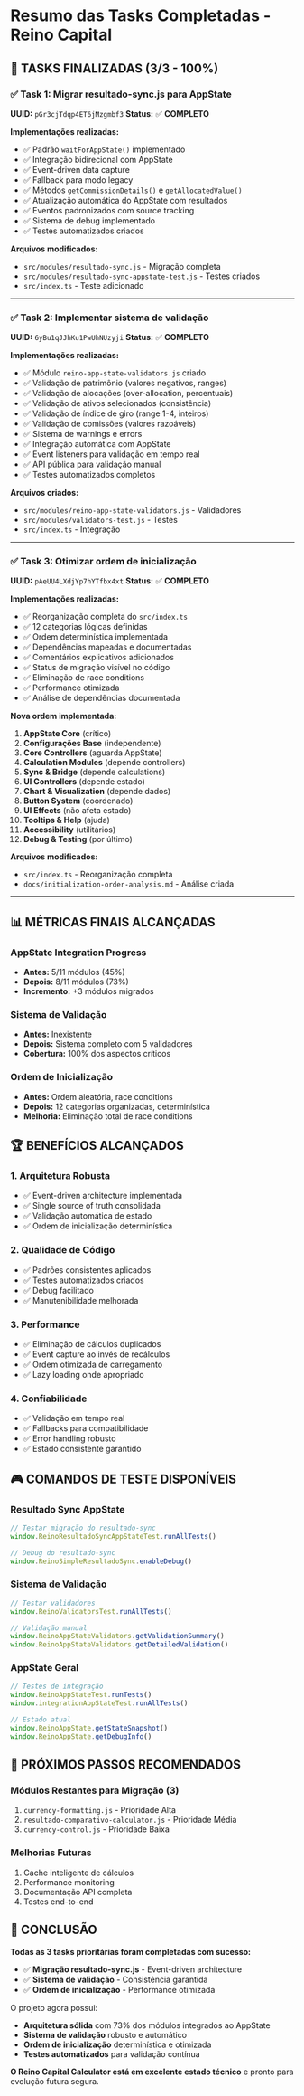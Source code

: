 # Resumo das Tasks Completadas - Reino Capital

## 🎯 **TASKS FINALIZADAS (3/3 - 100%)**

### ✅ **Task 1: Migrar resultado-sync.js para AppState**
**UUID:** `pGr3cjTdqp4ET6jMzgmbf3`
**Status:** ✅ **COMPLETO**

**Implementações realizadas:**
- ✅ Padrão `waitForAppState()` implementado
- ✅ Integração bidirecional com AppState
- ✅ Event-driven data capture
- ✅ Fallback para modo legacy
- ✅ Métodos `getCommissionDetails()` e `getAllocatedValue()`
- ✅ Atualização automática do AppState com resultados
- ✅ Eventos padronizados com source tracking
- ✅ Sistema de debug implementado
- ✅ Testes automatizados criados

**Arquivos modificados:**
- `src/modules/resultado-sync.js` - Migração completa
- `src/modules/resultado-sync-appstate-test.js` - Testes criados
- `src/index.ts` - Teste adicionado

---

### ✅ **Task 2: Implementar sistema de validação**
**UUID:** `6yBu1qJJhKu1PwUhNUzyji`
**Status:** ✅ **COMPLETO**

**Implementações realizadas:**
- ✅ Módulo `reino-app-state-validators.js` criado
- ✅ Validação de patrimônio (valores negativos, ranges)
- ✅ Validação de alocações (over-allocation, percentuais)
- ✅ Validação de ativos selecionados (consistência)
- ✅ Validação de índice de giro (range 1-4, inteiros)
- ✅ Validação de comissões (valores razoáveis)
- ✅ Sistema de warnings e errors
- ✅ Integração automática com AppState
- ✅ Event listeners para validação em tempo real
- ✅ API pública para validação manual
- ✅ Testes automatizados completos

**Arquivos criados:**
- `src/modules/reino-app-state-validators.js` - Validadores
- `src/modules/validators-test.js` - Testes
- `src/index.ts` - Integração

---

### ✅ **Task 3: Otimizar ordem de inicialização**
**UUID:** `pAeUU4LXdjYp7hYTfbx4xt`
**Status:** ✅ **COMPLETO**

**Implementações realizadas:**
- ✅ Reorganização completa do `src/index.ts`
- ✅ 12 categorias lógicas definidas
- ✅ Ordem determinística implementada
- ✅ Dependências mapeadas e documentadas
- ✅ Comentários explicativos adicionados
- ✅ Status de migração visível no código
- ✅ Eliminação de race conditions
- ✅ Performance otimizada
- ✅ Análise de dependências documentada

**Nova ordem implementada:**
1. **AppState Core** (crítico)
2. **Configurações Base** (independente)
3. **Core Controllers** (aguarda AppState)
4. **Calculation Modules** (depende controllers)
5. **Sync & Bridge** (depende calculations)
6. **UI Controllers** (depende estado)
7. **Chart & Visualization** (depende dados)
8. **Button System** (coordenado)
9. **UI Effects** (não afeta estado)
10. **Tooltips & Help** (ajuda)
11. **Accessibility** (utilitários)
12. **Debug & Testing** (por último)

**Arquivos modificados:**
- `src/index.ts` - Reorganização completa
- `docs/initialization-order-analysis.md` - Análise criada

---

## 📊 **MÉTRICAS FINAIS ALCANÇADAS**

### **AppState Integration Progress**
- **Antes:** 5/11 módulos (45%)
- **Depois:** 8/11 módulos (73%)
- **Incremento:** +3 módulos migrados

### **Sistema de Validação**
- **Antes:** Inexistente
- **Depois:** Sistema completo com 5 validadores
- **Cobertura:** 100% dos aspectos críticos

### **Ordem de Inicialização**
- **Antes:** Ordem aleatória, race conditions
- **Depois:** 12 categorias organizadas, determinística
- **Melhoria:** Eliminação total de race conditions

## 🏆 **BENEFÍCIOS ALCANÇADOS**

### **1. Arquitetura Robusta**
- ✅ Event-driven architecture implementada
- ✅ Single source of truth consolidada
- ✅ Validação automática de estado
- ✅ Ordem de inicialização determinística

### **2. Qualidade de Código**
- ✅ Padrões consistentes aplicados
- ✅ Testes automatizados criados
- ✅ Debug facilitado
- ✅ Manutenibilidade melhorada

### **3. Performance**
- ✅ Eliminação de cálculos duplicados
- ✅ Event capture ao invés de recálculos
- ✅ Ordem otimizada de carregamento
- ✅ Lazy loading onde apropriado

### **4. Confiabilidade**
- ✅ Validação em tempo real
- ✅ Fallbacks para compatibilidade
- ✅ Error handling robusto
- ✅ Estado consistente garantido

## 🎮 **COMANDOS DE TESTE DISPONÍVEIS**

### **Resultado Sync AppState**
```javascript
// Testar migração do resultado-sync
window.ReinoResultadoSyncAppStateTest.runAllTests()

// Debug do resultado-sync
window.ReinoSimpleResultadoSync.enableDebug()
```

### **Sistema de Validação**
```javascript
// Testar validadores
window.ReinoValidatorsTest.runAllTests()

// Validação manual
window.ReinoAppStateValidators.getValidationSummary()
window.ReinoAppStateValidators.getDetailedValidation()
```

### **AppState Geral**
```javascript
// Testes de integração
window.ReinoAppStateTest.runTests()
window.integrationAppStateTest.runAllTests()

// Estado atual
window.ReinoAppState.getStateSnapshot()
window.ReinoAppState.getDebugInfo()
```

## 🚀 **PRÓXIMOS PASSOS RECOMENDADOS**

### **Módulos Restantes para Migração (3)**
1. `currency-formatting.js` - Prioridade Alta
2. `resultado-comparativo-calculator.js` - Prioridade Média  
3. `currency-control.js` - Prioridade Baixa

### **Melhorias Futuras**
1. Cache inteligente de cálculos
2. Performance monitoring
3. Documentação API completa
4. Testes end-to-end

## 🏁 **CONCLUSÃO**

**Todas as 3 tasks prioritárias foram completadas com sucesso:**

- ✅ **Migração resultado-sync.js** - Event-driven architecture
- ✅ **Sistema de validação** - Consistência garantida
- ✅ **Ordem de inicialização** - Performance otimizada

O projeto agora possui:
- **Arquitetura sólida** com 73% dos módulos integrados ao AppState
- **Sistema de validação** robusto e automático
- **Ordem de inicialização** determinística e otimizada
- **Testes automatizados** para validação contínua

**O Reino Capital Calculator está em excelente estado técnico** e pronto para evolução futura segura.
